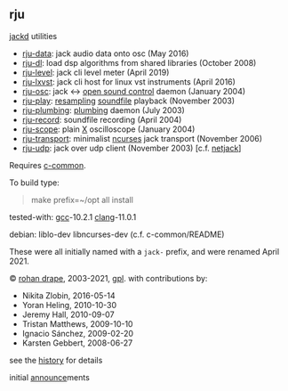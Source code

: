 rju
---

[jackd](http://jackaudio.org/) utilities

- [rju-data][-data]: jack audio data onto osc (May 2016)
- [rju-dl][-dl]: load dsp algorithms from shared libraries (October 2008)
- [rju-level][-level]: jack cli level meter (April 2019)
- [rju-lxvst][-lxvst]: jack cli host for linux vst instruments (April 2016)
- [rju-osc][-osc]: jack <-> [open sound control](http://opensoundcontrol.org/) daemon (January 2004)
- [rju-play][-play]: [resampling](http://mega-nerd.com/libsamplerate/) [soundfile](http://mega-nerd.com/libsndfile/) playback (November 2003)
- [rju-plumbing][-plumbing]: [plumbing](https://9fans.github.io/plan9port/man/man7/plumb.html) daemon (July 2003)
- [rju-record][-record]: soundfile recording (April 2004)
- [rju-scope][-scope]: plain [X](http://x.org) oscilloscope (January 2004)
- [rju-transport][-transport]: minimalist [ncurses](http://gnu.org/software/ncurses/) jack transport (November 2006)
- [rju-udp][-udp]: jack over udp client (November 2003) [c.f. [netjack](http://netjack.sf.net/)]

<!-- [plumb]: http://plan9.bell-labs.com/sys/doc/plumb.html -->

[-data]: https://rohandrape.net/?t=rju&e=md/rju-data.md
[-dl]: https://rohandrape.net/?t=rju&e=md/rju-dl.md
[-level]: https://rohandrape.net/?t=rju&e=md/rju-level.md
[-lxvst]: https://rohandrape.net/?t=rju&e=md/rju-lxvst.md
[-osc]: https://rohandrape.net/?t=rju&e=md/rju-osc.md
[-play]: https://rohandrape.net/?t=rju&e=md/rju-play.md
[-plumbing]: https://rohandrape.net/?t=rju&e=md/rju-plumbing.md
[-record]: https://rohandrape.net/?t=rju&e=md/rju-record.md
[-scope]: https://rohandrape.net/?t=rju&e=md/rju-scope.md
[-transport]: https://rohandrape.net/?t=rju&e=md/rju-transport.md
[-udp]: https://rohandrape.net/?t=rju&e=md/rju-udp.md

Requires [c-common](?t=c-common).

To build type:

> make prefix=~/opt all install

<!--

Documentation is in [asciidoc](http://methods.co.nz/asciidoc/) format, which is more or less
interoperable with [markdown](http://daringfireball.net/projects/markdown/) and here has an `.md` suffix. To build type:

> cd md ; for i in *.md ; do asciidoc $i; done
-->

tested-with:
[gcc](http://gcc.gnu.org/)-10.2.1
[clang](https://clang.llvm.org/)-11.0.1

debian: liblo-dev libncurses-dev (c.f. c-common/README)

These were all initially named with a `jack-` prefix, and were renamed April 2021.

© [rohan drape](http://rohandrape.net/),
  2003-2021,
  [gpl](http://gnu.org/copyleft/).
  with contributions by:

- Nikita Zlobin, <!-- cook60020tmp@mail.ru --> 2016-05-14
- Yoran Heling, <!-- projects@yorhel.nl --> 2010-10-30
- Jeremy Hall, <!-- jhall@maoz.com --> 2010-09-07
- Tristan Matthews, <!-- le.businessman@gmail.com --> 2009-10-10
- Ignacio Sánchez, <!-- ignacio.sanchez@vocali.net --> 2009-02-20
- Karsten Gebbert, <!-- k.gebbert@gmail.com --> 2008-06-27

see the [history](https://rohandrape.net/?t=rju&q=history) for details

initial [announce](https://rohandrape.net/?t=rju&e=md/announce.md)ments
